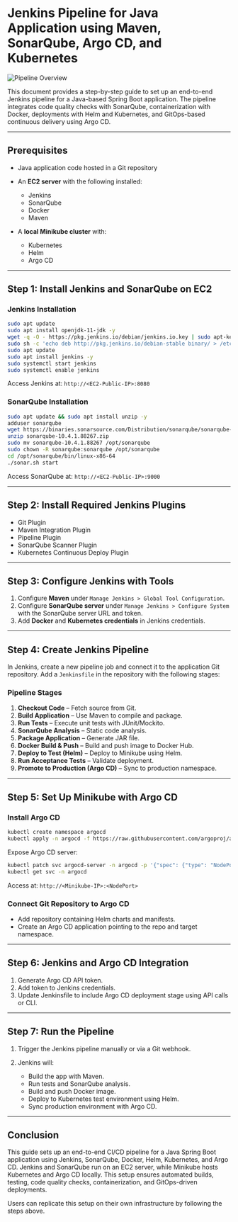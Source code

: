 # Jenkins Pipeline for Java Application using Maven, SonarQube, Argo CD, and Kubernetes

![Pipeline Overview](https://user-images.githubusercontent.com/43399466/228301952-abc02ca2-9942-4a67-8293-f76647b6f9d8.png)

This document provides a step-by-step guide to set up an end-to-end Jenkins pipeline for a Java-based Spring Boot application. The pipeline integrates code quality checks with SonarQube, containerization with Docker, deployments with Helm and Kubernetes, and GitOps-based continuous delivery using Argo CD.

---

## Prerequisites

* Java application code hosted in a Git repository
* An **EC2 server** with the following installed:

  * Jenkins
  * SonarQube
  * Docker
  * Maven
* A **local Minikube cluster** with:

  * Kubernetes
  * Helm
  * Argo CD

---

## Step 1: Install Jenkins and SonarQube on EC2

### Jenkins Installation

```bash
sudo apt update
sudo apt install openjdk-11-jdk -y
wget -q -O - https://pkg.jenkins.io/debian/jenkins.io.key | sudo apt-key add -
sudo sh -c 'echo deb http://pkg.jenkins.io/debian-stable binary/ > /etc/apt/sources.list.d/jenkins.list'
sudo apt update
sudo apt install jenkins -y
sudo systemctl start jenkins
sudo systemctl enable jenkins
```

Access Jenkins at: `http://<EC2-Public-IP>:8080`

### SonarQube Installation

```bash
sudo apt update && sudo apt install unzip -y
adduser sonarqube
wget https://binaries.sonarsource.com/Distribution/sonarqube/sonarqube-10.4.1.88267.zip
unzip sonarqube-10.4.1.88267.zip
sudo mv sonarqube-10.4.1.88267 /opt/sonarqube
sudo chown -R sonarqube:sonarqube /opt/sonarqube
cd /opt/sonarqube/bin/linux-x86-64
./sonar.sh start
```

Access SonarQube at: `http://<EC2-Public-IP>:9000`

---

## Step 2: Install Required Jenkins Plugins

* Git Plugin
* Maven Integration Plugin
* Pipeline Plugin
* SonarQube Scanner Plugin
* Kubernetes Continuous Deploy Plugin

---

## Step 3: Configure Jenkins with Tools

1. Configure **Maven** under `Manage Jenkins > Global Tool Configuration`.
2. Configure **SonarQube server** under `Manage Jenkins > Configure System` with the SonarQube server URL and token.
3. Add **Docker** and **Kubernetes credentials** in Jenkins credentials.

---

## Step 4: Create Jenkins Pipeline

In Jenkins, create a new pipeline job and connect it to the application Git repository. Add a `Jenkinsfile` in the repository with the following stages:

### Pipeline Stages

1. **Checkout Code** – Fetch source from Git.
2. **Build Application** – Use Maven to compile and package.
3. **Run Tests** – Execute unit tests with JUnit/Mockito.
4. **SonarQube Analysis** – Static code analysis.
5. **Package Application** – Generate JAR file.
6. **Docker Build & Push** – Build and push image to Docker Hub.
7. **Deploy to Test (Helm)** – Deploy to Minikube using Helm.
8. **Run Acceptance Tests** – Validate deployment.
9. **Promote to Production (Argo CD)** – Sync to production namespace.

---

## Step 5: Set Up Minikube with Argo CD

### Install Argo CD

```bash
kubectl create namespace argocd
kubectl apply -n argocd -f https://raw.githubusercontent.com/argoproj/argo-cd/stable/manifests/install.yaml
```

Expose Argo CD server:

```bash
kubectl patch svc argocd-server -n argocd -p '{"spec": {"type": "NodePort"}}'
kubectl get svc -n argocd
```

Access at: `http://<Minikube-IP>:<NodePort>`

### Connect Git Repository to Argo CD

* Add repository containing Helm charts and manifests.
* Create an Argo CD application pointing to the repo and target namespace.

---

## Step 6: Jenkins and Argo CD Integration

1. Generate Argo CD API token.
2. Add token to Jenkins credentials.
3. Update Jenkinsfile to include Argo CD deployment stage using API calls or CLI.

---

## Step 7: Run the Pipeline

1. Trigger the Jenkins pipeline manually or via a Git webhook.
2. Jenkins will:

   * Build the app with Maven.
   * Run tests and SonarQube analysis.
   * Build and push Docker image.
   * Deploy to Kubernetes test environment using Helm.
   * Sync production environment with Argo CD.

---

## Conclusion

This guide sets up an end-to-end CI/CD pipeline for a Java Spring Boot application using Jenkins, SonarQube, Docker, Helm, Kubernetes, and Argo CD. Jenkins and SonarQube run on an EC2 server, while Minikube hosts Kubernetes and Argo CD locally. This setup ensures automated builds, testing, code quality checks, containerization, and GitOps-driven deployments.

Users can replicate this setup on their own infrastructure by following the steps above.


